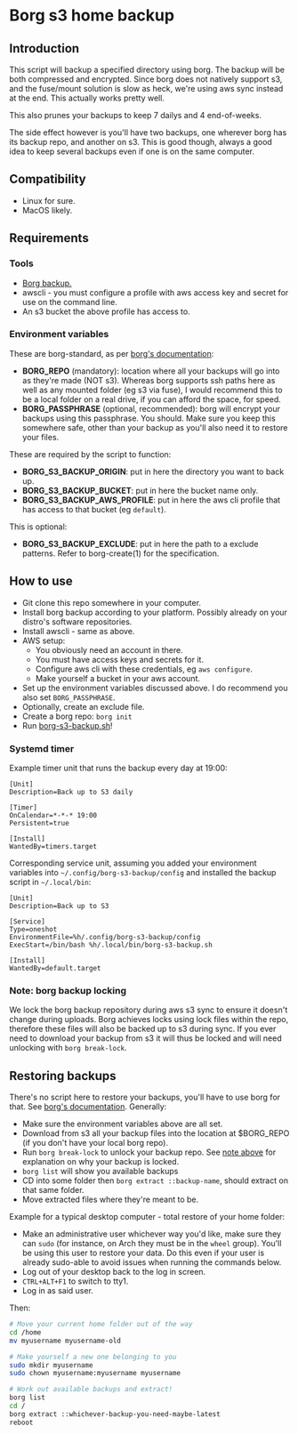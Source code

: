 # Borg s3 home backup

## Introduction

This script will backup a specified directory using borg. The backup will be both compressed and encrypted.
Since borg does not natively support s3, and the fuse/mount solution is slow as heck, we're using aws
sync instead at the end. This actually works pretty well.

This also prunes your backups to keep 7 dailys and 4 end-of-weeks.

The side effect however is you'll have two backups, one wherever borg has its backup repo, and another
on s3. This is good though, always a good idea to keep several backups even if one is on the same
computer.

## Compatibility

  * Linux for sure.
  * MacOS likely.

## Requirements

### Tools

  * [Borg backup.](https://www.borgbackup.org/)
  * awscli - you must configure a profile with aws access key and secret for use on the command line.
  * An s3 bucket the above profile has access to.

### Environment variables

These are borg-standard, as per [borg's documentation](https://borgbackup.readthedocs.io/en/stable/usage.html#environment-variables):

  * **BORG_REPO** (mandatory): location where all your backups will go into as they're made (NOT s3).
  Whereas borg supports ssh paths here as well as any mounted folder (eg s3 via fuse), I would recommend
  this to be a local folder on a real drive, if you can afford the space, for speed.
  * **BORG_PASSPHRASE** (optional, recommended): borg will encrypt your backups using this passphrase. You should.
  Make sure you keep this somewhere safe, other than your backup as you'll also need it to restore your files.

These are required by the script to function:

  * **BORG_S3_BACKUP_ORIGIN**: put in here the directory you want to back up.
  * **BORG_S3_BACKUP_BUCKET**: put in here the bucket name only.
  * **BORG_S3_BACKUP_AWS_PROFILE**: put in here the aws cli profile that has access to that bucket (eg `default`).

This is optional:

  * **BORG_S3_BACKUP_EXCLUDE**: put in here the path to a exclude patterns. Refer to borg-create(1) for the specification.

## How to use

  * Git clone this repo somewhere in your computer.
  * Install borg backup according to your platform. Possibly already on your distro's software repositories.
  * Install awscli - same as above.
  * AWS setup:
    * You obviously need an account in there.
    * You must have access keys and secrets for it.
    * Configure aws cli with these credentials, eg `aws configure`.
    * Make yourself a bucket in your aws account.
  * Set up the environment variables discussed above. I do recommend you also set `BORG_PASSPHRASE`.
  * Optionally, create an exclude file.
  * Create a borg repo: `borg init`
  * Run [borg-s3-backup.sh](borg-s3-backup.sh)!

### Systemd timer

Example timer unit that runs the backup every day at 19:00:

```
[Unit]
Description=Back up to S3 daily

[Timer]
OnCalendar=*-*-* 19:00
Persistent=true

[Install]
WantedBy=timers.target
```

Corresponding service unit, assuming you added your environment variables into `~/.config/borg-s3-backup/config`
and installed the backup script in `~/.local/bin`:

```
[Unit]
Description=Back up to S3

[Service]
Type=oneshot
EnvironmentFile=%h/.config/borg-s3-backup/config
ExecStart=/bin/bash %h/.local/bin/borg-s3-backup.sh

[Install]
WantedBy=default.target
```

### Note: borg backup locking

We lock the borg backup repository during aws s3 sync to ensure it doesn't change during uploads. Borg achieves locks using lock files within the repo,
therefore these files will also be backed up to s3 during sync. If you ever need to download your backup from s3 it will thus be locked and will need
unlocking with `borg break-lock`.

## Restoring backups

There's no script here to restore your backups, you'll have to use borg for that.
See [borg's documentation](https://borgbackup.readthedocs.io/en/stable/usage.html#borg-extract). Generally:

  * Make sure the environment variables above are all set.
  * Download from s3 all your backup files into the location at $BORG_REPO (if you don't have your local borg repo).
  * Run `borg break-lock` to unlock your backup repo. See [note above](#note-borg-backup-locking) for explanation on why your backup is locked.
  * `borg list` will show you available backups
  * CD into some folder then `borg extract ::backup-name`, should extract on that same folder.
  * Move extracted files where they're meant to be.

Example for a typical desktop computer - total restore of your home folder:
  * Make an administrative user whichever way you'd like, make sure they can `sudo` (for instance, on Arch
  they must be in the `wheel` group). You'll be using this user to restore your data. Do this even if your user
  is already sudo-able to avoid issues when running the commands below.
  * Log out of your desktop back to the log in screen.
  * `CTRL+ALT+F1` to switch to tty1.
  * Log in as said user.

Then:

```bash
# Move your current home folder out of the way
cd /home
mv myusername myusername-old

# Make yourself a new one belonging to you
sudo mkdir myusername
sudo chown myusername:myusername myusername

# Work out available backups and extract!
borg list
cd /
borg extract ::whichever-backup-you-need-maybe-latest
reboot
```
